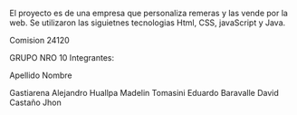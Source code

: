 El proyecto es de una empresa que personaliza remeras y las vende por la web. Se utilizaron las siguietnes tecnologias Html, CSS,  javaScript y Java.

Comision 24120
 
GRUPO NRO 10
Integrantes:
	
Apellido	Nombre

Gastiarena	Alejandro
Huallpa	        Madelin 
Tomasini	Eduardo
Baravalle	David
Castaño	        Jhon 
